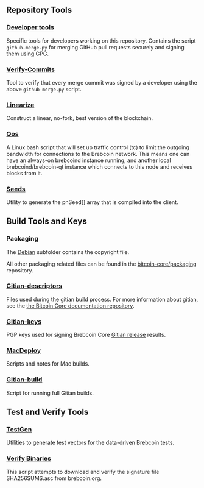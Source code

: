 Repository Tools
---------------------

### [Developer tools](/contrib/devtools) ###
Specific tools for developers working on this repository.
Contains the script `github-merge.py` for merging GitHub pull requests securely and signing them using GPG.

### [Verify-Commits](/contrib/verify-commits) ###
Tool to verify that every merge commit was signed by a developer using the above `github-merge.py` script.

### [Linearize](/contrib/linearize) ###
Construct a linear, no-fork, best version of the blockchain.

### [Qos](/contrib/qos) ###

A Linux bash script that will set up traffic control (tc) to limit the outgoing bandwidth for connections to the Brebcoin network. This means one can have an always-on brebcoind instance running, and another local brebcoind/brebcoin-qt instance which connects to this node and receives blocks from it.

### [Seeds](/contrib/seeds) ###
Utility to generate the pnSeed[] array that is compiled into the client.

Build Tools and Keys
---------------------

### Packaging ###
The [Debian](/contrib/debian) subfolder contains the copyright file.

All other packaging related files can be found in the [bitcoin-core/packaging](https://github.com/bitcoin-core/packaging) repository.

### [Gitian-descriptors](/contrib/gitian-descriptors) ###
Files used during the gitian build process. For more information about gitian, see the [the Bitcoin Core documentation repository](https://github.com/bitcoin-core/docs).

### [Gitian-keys](/contrib/gitian-keys)
PGP keys used for signing Brebcoin Core [Gitian release](/doc/release-process.md) results.

### [MacDeploy](/contrib/macdeploy) ###
Scripts and notes for Mac builds. 

### [Gitian-build](/contrib/gitian-build.py) ###
Script for running full Gitian builds.

Test and Verify Tools 
---------------------

### [TestGen](/contrib/testgen) ###
Utilities to generate test vectors for the data-driven Brebcoin tests.

### [Verify Binaries](/contrib/verifybinaries) ###
This script attempts to download and verify the signature file SHA256SUMS.asc from brebcoin.org.
